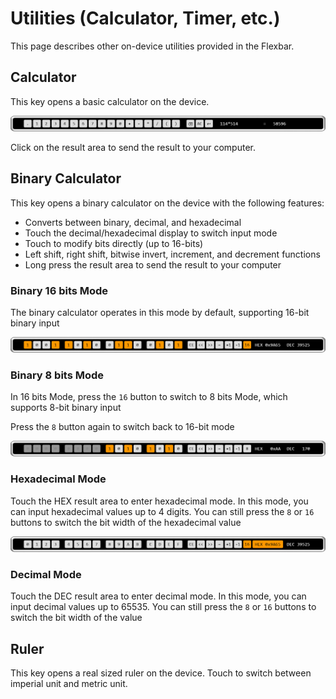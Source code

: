 # Utilities (Calculator, Timer, etc.)

This page describes other on-device utilities provided in the Flexbar.

## Calculator

This key opens a basic calculator on the device.

![1745503235322](image/utilities/1745503235322.png)

Click on the result area to send the result to your computer.

## Binary Calculator

This key opens a binary calculator on the device with the following features:

- Converts between binary, decimal, and hexadecimal
- Touch the decimal/hexadecimal display to switch input mode
- Touch to modify bits directly (up to 16-bits)
- Left shift, right shift, bitwise invert, increment, and decrement functions
- Long press the result area to send the result to your computer

### Binary 16 bits Mode

The binary calculator operates in this mode by default, supporting 16-bit binary input

![1745503682320](image/utilities/1745503682320.png)

### Binary 8 bits Mode

In 16 bits Mode, press the `16` button to switch to 8 bits Mode, which supports 8-bit binary input

Press the `8` button again to switch back to 16-bit mode

![1745504411144](image/utilities/1745504411144.png)

### Hexadecimal Mode

Touch the HEX result area to enter hexadecimal mode. In this mode, you can input hexadecimal values up to 4 digits. You can still press the `8` or `16` buttons to switch the bit width of the hexadecimal value

![1745504457201](image/utilities/1745504457201.png)

### Decimal Mode

Touch the DEC result area to enter decimal mode. In this mode, you can input decimal values up to 65535. You can still press the `8` or `16` buttons to switch the bit width of the value

## Ruler

This key opens a real sized ruler on the device. Touch to switch between imperial unit and metric unit.
